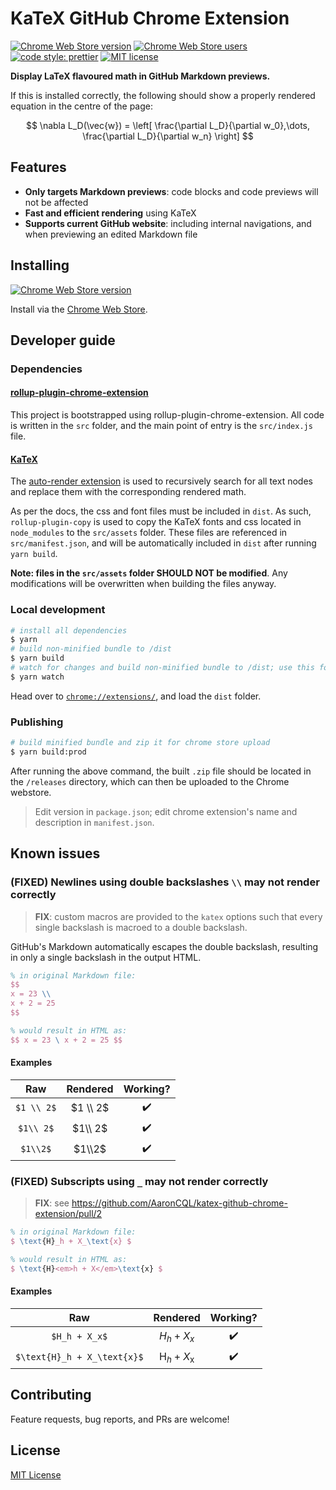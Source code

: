 [cws]: https://chrome.google.com/webstore/detail/github-math-display/cgolaobglebjonjiblcjagnpmdmlgmda "Chrome Web Store link"
[license]: https://github.com/AaronCQL/katex-github-chrome-extension/blob/master/LICENSE "License"

# KaTeX GitHub Chrome Extension

[![Chrome Web Store version](https://img.shields.io/chrome-web-store/v/cgolaobglebjonjiblcjagnpmdmlgmda)][cws]
[![Chrome Web Store users](https://img.shields.io/chrome-web-store/users/cgolaobglebjonjiblcjagnpmdmlgmda?color=%234fb8ae)][cws]
[![code style: prettier](https://img.shields.io/badge/code_style-prettier-ff69b4.svg)](https://github.com/prettier/prettier)
[![MIT license](https://img.shields.io/github/license/aaroncql/katex-github-chrome-extension)][license]

**Display LaTeX flavoured math in GitHub Markdown previews.**

If this is installed correctly, the following should show a properly rendered equation in the centre of the page:

$$ \nabla L_D(\vec{w}) = \left[ \frac{\partial L_D}{\partial w_0},\dots, \frac{\partial L_D}{\partial w_n}  \right] $$

## Features

- **Only targets Markdown previews**: code blocks and code previews will not be affected
- **Fast and efficient rendering** using KaTeX
- **Supports current GitHub website**: including internal navigations, and when previewing an edited Markdown file

## Installing

[![Chrome Web Store version](https://img.shields.io/chrome-web-store/v/cgolaobglebjonjiblcjagnpmdmlgmda?label=GitHub%20Math%20Display)][cws]

Install via the [Chrome Web Store][cws].

## Developer guide

### Dependencies

#### [rollup-plugin-chrome-extension](https://github.com/extend-chrome/rollup-plugin-chrome-extension)

This project is bootstrapped using rollup-plugin-chrome-extension. All code is written in the `src` folder, and the main point of entry is the `src/index.js` file.

#### [KaTeX](https://katex.org/)

The [auto-render extension](https://katex.org/docs/autorender.html) is used to recursively search for all text nodes and replace them with the corresponding rendered math.

As per the docs, the css and font files must be included in `dist`. As such, `rollup-plugin-copy` is used to copy the KaTeX fonts and css located in `node_modules` to the `src/assets` folder. These files are referenced in `src/manifest.json`, and will be automatically included in `dist` after running `yarn build`.

**Note: files in the `src/assets` folder SHOULD NOT be modified**. Any modifications will be overwritten when building the files anyway.

### Local development

```bash
# install all dependencies
$ yarn
# build non-minified bundle to /dist
$ yarn build
# watch for changes and build non-minified bundle to /dist; use this for developing
$ yarn watch
```

Head over to [`chrome://extensions/`](chrome://extensions/), and load the `dist` folder.

### Publishing

```bash
# build minified bundle and zip it for chrome store upload
$ yarn build:prod
```

After running the above command, the built `.zip` file should be located in the `/releases` directory, which can then be uploaded to the Chrome webstore.

> Edit version in `package.json`; edit chrome extension's name and description in `manifest.json`.

## Known issues

### (FIXED) Newlines using double backslashes `\\` may not render correctly

> **FIX**: custom macros are provided to the `katex` options such that every single backslash is macroed to a double backslash.

GitHub's Markdown automatically escapes the double backslash, resulting in only a single backslash in the output HTML.

```latex
% in original Markdown file:
$$
x = 23 \\
x + 2 = 25
$$

% would result in HTML as:
$$ x = 23 \ x + 2 = 25 $$
```

#### Examples

|    Raw     | Rendered |      Working?      |
| :--------: | :------: | :----------------: |
| `$1 \\ 2$` | $1 \\ 2$ | :heavy_check_mark: |
| `$1\\ 2$`  | $1\\ 2$  | :heavy_check_mark: |
|  `$1\\2$`  |  $1\\2$  | :heavy_check_mark: |

### (FIXED) Subscripts using `_` may not render correctly

> **FIX**: see https://github.com/AaronCQL/katex-github-chrome-extension/pull/2

```latex
% in original Markdown file:
$ \text{H}_h + X_\text{x} $

% would result in HTML as:
$ \text{H}<em>h + X</em>\text{x} $
```

#### Examples

|             Raw             |         Rendered          |      Working?      |
| :-------------------------: | :-----------------------: | :----------------: |
|        `$H_h + X_x$`        |        $H_h + X_x$        | :heavy_check_mark: |
| `$\text{H}_h + X_\text{x}$` | $\text{H}_h + X_\text{x}$ |        :heavy_check_mark:         |

## Contributing

Feature requests, bug reports, and PRs are welcome!

## License

[MIT License](https://github.com/AaronCQL/katex-github-chrome-extension/blob/master/license)
